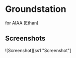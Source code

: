 # Groundstation
for AIAA (Ethan)

## Screenshots

![Screenshot][ss1 "Screenshot"]


[ss1]: https://raw.githubusercontent.com/iitalics/groundstation/master/screenshot.png
